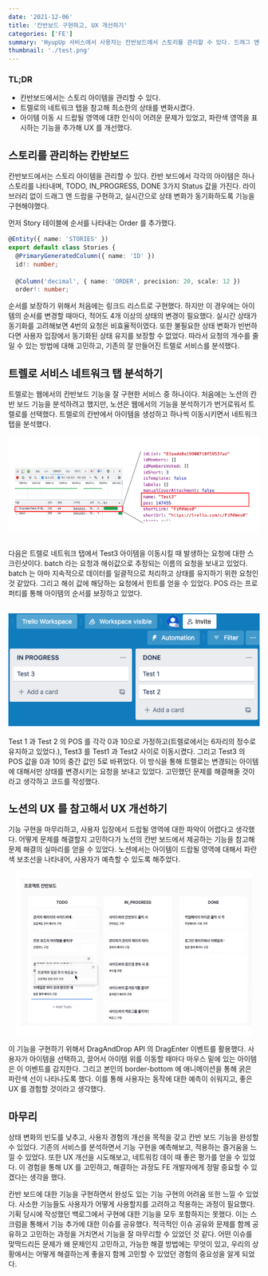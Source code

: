 ```yaml
---
date: '2021-12-06'
title: '칸반보드 구현하고, UX 개선하기'
categories: ['FE']
summary: 'HyupUp 서비스에서 사용자는 칸반보드에서 스토리를 관리할 수 있다. 드래그 앤 드랍을 활용하여 스토리의 진행 상황을 수정할 수 있고, 스토리를 클릭해 해당하는 태스크를 추가할 수 있다. 칸반 보드를 구현하는 과정에서 트렐로 서비스를 분석하고, 노션의 UX 를 활용해 기능을 완성했다. 왜 문제를 해결해야하는지를 정의하고, 기존의 서비스의 구현 방식을 참고해 문제들을 해결했다.'
thumbnail: './test.png'
---
```


### TL;DR

- 칸반보드에서는 스토리 아이템을 관리할 수 있다.
- 트렐로의 네트워크 탭을 참고해 최소한의 상태를 변화시켰다.
- 아이템 이동 시 드랍될 영역에 대한 인식이 어려운 문제가 있었고, 파란색 영역을 표시하는 기능을 추가해 UX 를 개선했다.

## 스토리를 관리하는 칸반보드

칸반보드에서는 스토리 아이템을 관리할 수 있다. 칸반 보드에서 각각의 아이템은 하나 스토리를 나타내며, TODO, IN_PROGRESS, DONE 3가지 Status 값을 가진다. 라이브러리 없이 드래그 앤 드랍을 구현하고, 실시간으로 상태 변화가 동기화하도록 기능을 구현해야했다.

먼저 Story 테이블에 순서를 나타내는 Order 를 추가했다.

```ts
@Entity({ name: 'STORIES' })
export default class Stories {
  @PrimaryGeneratedColumn({ name: 'ID' })
  id!: number;

  @Column('decimal', { name: 'ORDER', precision: 20, scale: 12 })
  order!: number;
```

순서를 보장하기 위해서 처음에는 링크드 리스트로 구현했다. 하지만 이 경우에는 아이템의 순서를 변경할 때마다, 적어도 4개 이상의 상태의 변경이 필요했다. 실시간 상태가 동기화를 고려해보면 4번의 요청은 비효율적이였다. 또한 불필요한 상태 변화가 빈번하다면 사용자 입장에서 동기화된 상태 유지를 보장할 수 없었다. 따라서 요청의 개수를 줄일 수 있는 방법에 대해 고민하고, 기존의 잘 만들어진 트렐로 서비스를 분석했다.

## 트렐로 서비스 네트워크 탭 분석하기

트렐로는 웹에서의 칸반보드 기능을 잘 구현한 서비스 중 하나이다.
처음에는 노션의 칸반 보드 기능을 분석하려고 했지만, 노션은 웹에서의 기능을 분석하기가 번거로워서 트렐로를 선택했다. 트렐로의 칸반에서 아이템을 생성하고 하나씩 이동시키면서 네트워크 탭을 분석했다.

<div align="center">
<img src="../contents/image/TrelloScreenShot.png">
</div>

<br>

다음은 트렐로 네트워크 탭에서 Test3 아이템을 이동시킬 때 발생하는 요청에 대한 스크린샷이다. batch 라는 요청과 해쉬값으로 추정되는 이름의 요청을 보내고 있었다. batch 는 아마 지속적으로 데이터를 일괄적으로 처리하고 상태를 유지하기 위한 요청인 것 같았다. 그리고 해쉬 값에 해당하는 요청에서 힌트를 얻을 수 있었다. POS 라는 프로퍼티를 통해 아이템의 순서를 보장하고 있었다.

<br>

<div align="center">
<img src="../contents/image/TrelloItem.png">
</div>

<br>
Test 1 과 Test 2 의 POS 를 각각 0과 10으로 가정하고(트렐로에서는 6자리의 정수로 유지하고 있었다.), Test3 를 Test1 과 Test2 사이로 이동시켰다. 그리고 Test3 의
POS 값을 0과 10의 중간 값인 5로 바뀌었다. 이 방식을 통해 트렐로는 변경되는 아이템에 대해서만 상태를 변경시키는 요청을 보내고 있었다. 고민했던 문제를 해결해줄 것이라고 생각하고 코드를 작성했다.

## 노션의 UX 를 참고해서 UX 개선하기

기능 구현을 마무리하고, 사용자 입장에서 드랍될 영역에 대한 파악이 어렵다고 생각했다. 어떻게 문제를 해결할지 고민하다가 노션의 칸반 보드에서 제공하는 기능을 참고해 문제 해결의 실마리를 얻을 수 있었다. 노션에서는 아이템이 드랍될 영역에 대해서 파란색 보조선을 나타내어, 사용자가 예측할 수 있도록 해주었다.

<div align="center">
<img src="../contents/image/TrelloAddLine.png">
</div>

이 기능을 구현하기 위해서 DragAndDrop API 의 DragEnter 이벤트를 활용했다. 사용자가 아이템을 선택하고, 끌어서 아이템 위를 이동할 때마다 마우스 밑에 있는 아이템은 이 이벤트를 감지한다. 그리고 본인의 border-bottom 에 애니메이션을 통해 굵은 파란색 선이 나타나도록 했다. 이를 통해 사용자는 동작에 대한 예측이 쉬워지고, 좋은 UX 를 경험할 것이라고 생각했다.

## 마무리

상태 변화의 빈도를 낮추고, 사용자 경험의 개선을 목적을 갖고 칸반 보드 기능을 완성할 수 있었다. 기존의 서비스를 분석하면서 기능 구현을 예측해보고, 적용하는 즐거움을 느낄 수 있었다. 또한 UX 개선을 시도해보고, 네트워킹 데이 때 좋은 평가를 얻을 수 있었다. 이 경험을 통해 UX 를 고민하고, 해결하는 과정도 FE 개발자에게 정말 중요할 수 있겠다는 생각을 했다.

칸반 보드에 대한 기능을 구현하면서 완성도 있는 기능 구현의 어려움 또한 느낄 수 있었다. 사소한 기능들도 사용자가 어떻게 사용할지를 고려하고 적용하는 과정이 필요했다. 기획 당시에 작성했던 백로그에서 구현에 대한 기능을 모두 포함하지는 못했다. 이는 스크럼을 통해서 기능 추가에 대한 이슈를 공유했다. 적극적인 이슈 공유와 문제를 함께 공유하고 고민하는 과정을 거치면서 기능을 잘 마무리할 수 있었던 것 같다. 어떤 이슈를 맞딱드리든 문제가 왜 문제인지 고민하고, 가능한 해결 방법에는 무엇이 있고, 우리의 상황에서는 어떻게 해결하는게 좋을지 함께 고민할 수 있었던 경험의 중요성을 알게 되었다.

